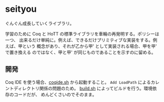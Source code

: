 # seityou

ぐんぐん成長していくライブラリ。

学習のために Coq と HoTT の標準ライブラリを車輪の再発明する。ポリシーは一つ、
出来るだけ単純に。例えば、できるだけプリミティブな実装をする。例えば、甲という
概念があり、それが乙から甲' として実装される場合、甲を甲' で置き換える
のではなく、甲と甲' が同じものであることを示すのに留める。

## 開発

Coq IDE を使う場合、[coqide.sh](./coqide.sh) から起動すること。
`Add LoadPath` によるカレントディレクトリ関係の問題のため。
[build.sh](./build.sh) によってビルドを行う。環境依存のコードだが、
めんどくさいのでそのまま。
